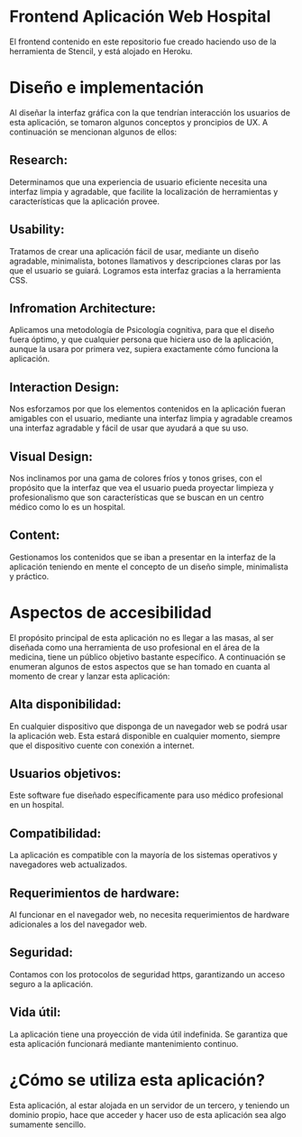 # Frontend Aplicación Web Hospital
El frontend contenido en este repositorio fue creado haciendo uso de la herramienta de Stencil, y está alojado en Heroku.
# Diseño e implementación
Al diseñar la interfaz gráfica con la que tendrían interacción los usuarios de esta aplicación, se tomaron algunos conceptos y proncipios de UX. A continuación se mencionan algunos de ellos:
## Research:
Determinamos que una experiencia de usuario eficiente necesita una interfaz limpia y agradable, que facilite la localización de herramientas y características que la aplicación provee.
## Usability:
Tratamos de crear una aplicación fácil de usar, mediante un diseño agradable, minimalista, botones llamativos y descripciones claras por las que el usuario se guiará. Logramos esta interfaz gracias a la herramienta CSS.
## Infromation Architecture:
Aplicamos una metodología de Psicología cognitiva, para que el diseño fuera óptimo, y que cualquier persona que hiciera uso de la aplicación, aunque la usara por primera vez, supiera exactamente cómo funciona la aplicación.
## Interaction Design:
Nos esforzamos por que los elementos contenidos en la aplicación fueran amigables con el usuario, mediante una interfaz limpia y agradable creamos una interfaz agradable y fácil de usar que ayudará a que su uso.
## Visual Design:
Nos inclinamos por una gama de colores fríos y tonos grises, con el propósito que la interfaz que vea el usuario pueda proyectar limpieza y profesionalismo que son características que se buscan en un centro médico como lo es un hospital. 
## Content:
Gestionamos los contenidos que se iban a presentar en la interfaz de la aplicación teniendo en mente el concepto de un diseño simple, minimalista y práctico.
# Aspectos de accesibilidad
El propósito principal de esta aplicación no es llegar a las masas, al ser diseñada como una herramienta de uso profesional en el área de la medicina, tiene un público objetivo bastante específico. A continuación se enumeran algunos de estos aspectos que se han tomado en cuanta al momento de crear y lanzar esta aplicación:
## Alta disponibilidad:
En cualquier dispositivo que disponga de un navegador web se podrá usar la aplicación web. Esta estará disponible en cualquier momento, siempre que el dispositivo cuente con conexión a internet.
## Usuarios objetivos:
Este software fue diseñado específicamente para uso médico profesional en un hospital.
## Compatibilidad:
La aplicación es compatible con la mayoría de los sistemas operativos y navegadores web actualizados.
## Requerimientos de hardware:
Al funcionar en el navegador web, no necesita requerimientos de hardware adicionales a los del navegador web.
## Seguridad:
Contamos con los protocolos de seguridad https, garantizando un acceso seguro a la aplicación.
## Vida útil:
La aplicación tiene una proyección de vida útil indefinida. Se garantiza que esta aplicación funcionará mediante mantenimiento continuo.
# ¿Cómo se utiliza esta aplicación?
Esta aplicación, al estar alojada en un servidor de un tercero, y teniendo un dominio propio, hace que acceder y hacer uso de esta aplicación sea algo sumamente sencillo.

